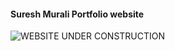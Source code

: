 #### Suresh Murali Portfolio website

![WEBSITE UNDER CONSTRUCTION](http://www.benanova.com/Site/themed_images/in_construction/in_construction1.jpg
)

